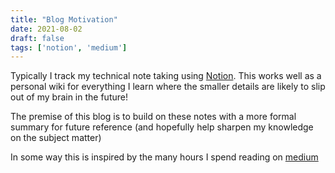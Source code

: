 ```yaml
---
title: "Blog Motivation"
date: 2021-08-02
draft: false
tags: ['notion', 'medium']
---
```



Typically I track my technical note taking using [Notion](https://www.notion.so/product). This works well as a personal wiki for everything I learn where the smaller details are likely to slip out of my brain in the future!

The premise of this blog is to build on these notes with a more formal summary for future reference (and hopefully help sharpen my knowledge on the subject matter)

In some way this is inspired by the many hours I spend reading on [medium](https://medium.com/)
